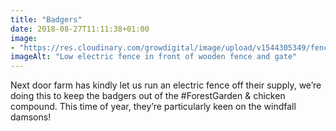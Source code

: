 ```yaml
---
title: "Badgers"
date: 2018-08-27T11:11:38+01:00
image: 
- "https://res.cloudinary.com/growdigital/image/upload/v1544305349/fence-30371461728.jpg"
imageAlt: "Low electric fence in front of wooden fence and gate"
---
```


Next door farm has kindly let us run an electric fence off their supply, we’re doing this to keep the badgers out of the #ForestGarden & chicken compound. This time of year, they’re particularly keen on the windfall damsons!
